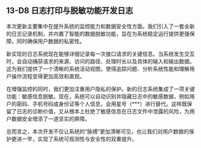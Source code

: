 ## 13-D8 日志打印与脱敏功能开发日志

本次更新主要集中在提升系统的监控能力和数据安全性方面。我们引入了一套全新的日志记录机制，并内置了智能的数据脱敏功能，旨在为系统稳定运行提供更强保障，同时确保用户数据的私密性。

新实现的日志系统现在能够详细记录每一次接口请求的关键信息。当系统发生交互时，会自动捕获请求的来源、访问的路径、处理时长以及具体的输入和输出数据。这为我们提供了一个清晰的系统活动视图，使得追踪问题、分析系统性能和理解用户操作流程变得更加高效和直观。

在增强监控的同时，我们更加注重用户隐私的保护。新的日志系统集成了一项关键功能：敏感信息脱敏。现在，系统可以自动识别并隐藏日志中的敏感数据，例如用户的密码、手机号码或身份证等个人信息，会用星号（***）进行替代。这样既保留了日志的诊断价值，又从根本上杜绝了敏感信息在日志文件中泄露的风险，为用户数据安全增添了一道坚实的屏障。

总而言之，本次开发不仅让系统的“脉搏”更加清晰可见，也让我们对用户数据的保护更进一竿，实现了系统可观测性与安全性的双重提升。 